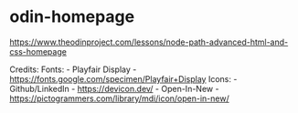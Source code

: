 # odin-homepage
https://www.theodinproject.com/lessons/node-path-advanced-html-and-css-homepage

Credits:
    Fonts:
    - Playfair Display - https://fonts.google.com/specimen/Playfair+Display 
    Icons:
    - Github/LinkedIn - https://devicon.dev/
    - Open-In-New - https://pictogrammers.com/library/mdi/icon/open-in-new/